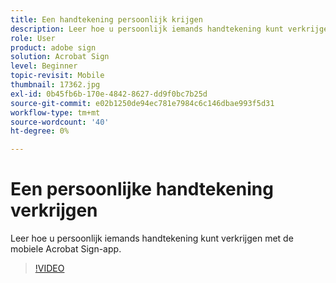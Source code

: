 ```yaml
---
title: Een handtekening persoonlijk krijgen
description: Leer hoe u persoonlijk iemands handtekening kunt verkrijgen met de mobiele Acrobat Sign-app
role: User
product: adobe sign
solution: Acrobat Sign
level: Beginner
topic-revisit: Mobile
thumbnail: 17362.jpg
exl-id: 0b45fb6b-170e-4842-8627-dd9f0bc7b25d
source-git-commit: e02b1250de94ec781e7984c6c146dbae993f5d31
workflow-type: tm+mt
source-wordcount: '40'
ht-degree: 0%

---
```


# Een persoonlijke handtekening verkrijgen

Leer hoe u persoonlijk iemands handtekening kunt verkrijgen met de mobiele Acrobat Sign-app.

>[!VIDEO](https://video.tv.adobe.com/v/17362?hidetitle=true)
